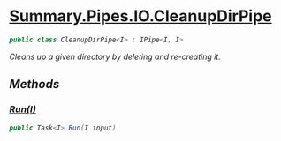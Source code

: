 # [Summary.Pipes.IO.CleanupDirPipe<I>](../src/Core/Pipes/IO/CleanupDirPipe.cs#L5)
```cs
public class CleanupDirPipe<I> : IPipe<I, I>
```

Cleans up a given directory by deleting and re-creating it.

## Methods
### [Run(I)](../src/Core/Pipes/IO/CleanupDirPipe.cs#L7)
```cs
public Task<I> Run(I input)
```

